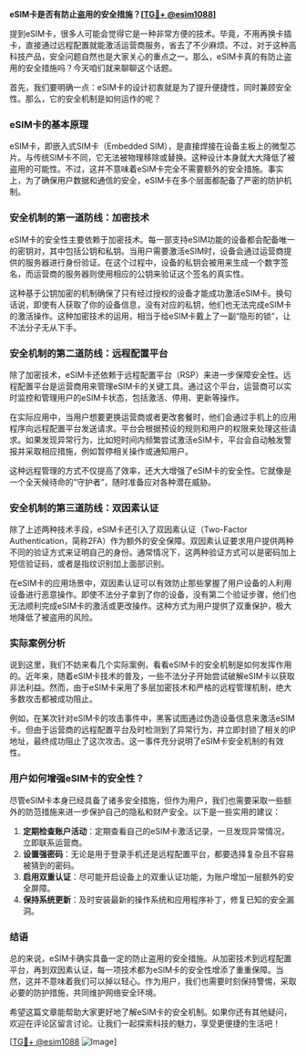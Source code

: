 **eSIM卡是否有防止盗用的安全措施？[[TG💪+ @esim1088](https://t.me/s/esim1088)]**

提到eSIM卡，很多人可能会觉得它是一种非常方便的技术。毕竟，不用再换卡插卡，直接通过远程配置就能激活运营商服务，省去了不少麻烦。不过，对于这种高科技产品，安全问题自然也是大家关心的重点之一。那么，eSIM卡真的有防止盗用的安全措施吗？今天咱们就来聊聊这个话题。

首先，我们要明确一点：eSIM卡的设计初衷就是为了提升便捷性，同时兼顾安全性。那么，它的安全机制是如何运作的呢？

### eSIM卡的基本原理

eSIM卡，即嵌入式SIM卡（Embedded SIM），是直接焊接在设备主板上的微型芯片。与传统SIM卡不同，它无法被物理移除或替换。这种设计本身就大大降低了被盗用的可能性。不过，这并不意味着eSIM卡完全不需要额外的安全措施。事实上，为了确保用户数据和通信的安全，eSIM卡在多个层面都配备了严密的防护机制。

### 安全机制的第一道防线：加密技术

eSIM卡的安全性主要依赖于加密技术。每一部支持eSIM功能的设备都会配备唯一的密钥对，其中包括公钥和私钥。当用户需要激活eSIM时，设备会通过运营商提供的服务器进行身份验证。在这个过程中，设备的私钥会被用来生成一个数字签名，而运营商的服务器则使用相应的公钥来验证这个签名的真实性。

这种基于公钥加密的机制确保了只有经过授权的设备才能成功激活eSIM卡。换句话说，即使有人获取了你的设备信息，没有对应的私钥，他们也无法完成eSIM卡的激活操作。这种加密技术的运用，相当于给eSIM卡戴上了一副“隐形的锁”，让不法分子无从下手。

### 安全机制的第二道防线：远程配置平台

除了加密技术，eSIM卡还依赖于远程配置平台（RSP）来进一步保障安全性。远程配置平台是运营商用来管理eSIM卡的关键工具。通过这个平台，运营商可以实时监控和管理用户的eSIM卡状态，包括激活、停用、更新等操作。

在实际应用中，当用户想要更换运营商或者更改套餐时，他们会通过手机上的应用程序向远程配置平台发送请求。平台会根据预设的规则和用户的权限来处理这些请求。如果发现异常行为，比如短时间内频繁尝试激活eSIM卡，平台会自动触发警报并采取相应措施，例如暂停相关操作或通知用户。

这种远程管理的方式不仅提高了效率，还大大增强了eSIM卡的安全性。它就像是一个全天候待命的“守护者”，随时准备应对各种潜在威胁。

### 安全机制的第三道防线：双因素认证

除了上述两种技术手段，eSIM卡还引入了双因素认证（Two-Factor Authentication，简称2FA）作为额外的安全保障。双因素认证要求用户提供两种不同的验证方式来证明自己的身份。通常情况下，这两种验证方式可以是密码加上短信验证码，或者是指纹识别加上面部识别。

在eSIM卡的应用场景中，双因素认证可以有效防止那些掌握了用户设备的人利用设备进行恶意操作。即使不法分子拿到了你的设备，没有第二个验证步骤，他们也无法顺利完成eSIM卡的激活或更改操作。这种方式为用户提供了双重保护，极大地降低了被盗用的风险。

### 实际案例分析

说到这里，我们不妨来看几个实际案例，看看eSIM卡的安全机制是如何发挥作用的。近年来，随着eSIM卡技术的普及，一些不法分子开始尝试破解eSIM卡以获取非法利益。然而，由于eSIM卡采用了多层加密技术和严格的远程管理机制，绝大多数攻击都被成功阻止。

例如，在某次针对eSIM卡的攻击事件中，黑客试图通过伪造设备信息来激活eSIM卡。但由于运营商的远程配置平台及时检测到了异常行为，并立即封锁了相关的IP地址，最终成功阻止了这次攻击。这一事件充分说明了eSIM卡安全机制的有效性。

### 用户如何增强eSIM卡的安全性？

尽管eSIM卡本身已经具备了诸多安全措施，但作为用户，我们也需要采取一些额外的防范措施来进一步保护自己的隐私和财产安全。以下是一些实用的建议：

1. **定期检查账户活动**：定期查看自己的eSIM卡激活记录，一旦发现异常情况，立即联系运营商。
2. **设置强密码**：无论是用于登录手机还是远程配置平台，都要选择复杂且不容易被猜到的密码。
3. **启用双重认证**：尽可能开启设备上的双重认证功能，为账户增加一层额外的安全屏障。
4. **保持系统更新**：及时安装最新的操作系统和应用程序补丁，修复已知的安全漏洞。

### 结语

总的来说，eSIM卡确实具备一定的防止盗用的安全措施。从加密技术到远程配置平台，再到双因素认证，每一项技术都为eSIM卡的安全性增添了重重保障。当然，这并不意味着我们可以掉以轻心。作为用户，我们也需要时刻保持警惕，采取必要的防护措施，共同维护网络安全环境。

希望这篇文章能帮助大家更好地了解eSIM卡的安全机制。如果你还有其他疑问，欢迎在评论区留言讨论。让我们一起探索科技的魅力，享受更便捷的生活吧！

[[TG💪+ @esim1088](https://t.me/s/esim1088) ![Image](https://i.postimg.cc/4NQfJmqS/Snipaste-2025-05-13-00-14-12.png)]